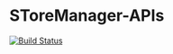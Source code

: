 # SToreManager-APIs
[![Build Status](https://travis-ci.org/MusyokiBryan/SToreManager-APIs.svg?branch=fixes-for-badges-161452294)](https://travis-ci.org/MusyokiBryan/SToreManager-APIs)








